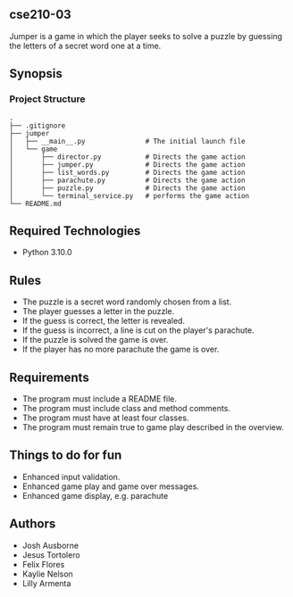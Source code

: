 ## cse210-03

Jumper is a game in which the player seeks to solve a puzzle by guessing the letters of a secret word one at a time.

## Synopsis

### Project Structure

    .
    ├── .gitignore
    ├── jumper
    │   ├── __main__.py               # The initial launch file
    │   └── game
    │       ├── director.py           # Directs the game action
    │       ├── jumper.py             # Directs the game action
    │       ├── list_words.py         # Directs the game action
    │       ├── parachute.py          # Directs the game action
    │       ├── puzzle.py             # Directs the game action
    │       └── terminal_service.py   # performs the game action
    └── README.md

## Required Technologies

- Python 3.10.0

## Rules

- The puzzle is a secret word randomly chosen from a list.
- The player guesses a letter in the puzzle.
- If the guess is correct, the letter is revealed.
- If the guess is incorrect, a line is cut on the player's parachute.
- If the puzzle is solved the game is over.
- If the player has no more parachute the game is over.

## Requirements

- The program must include a README file.
- The program must include class and method comments.
- The program must have at least four classes.
- The program must remain true to game play described in the overview.

## Things to do for fun

- Enhanced input validation.
- Enhanced game play and game over messages.
- Enhanced game display, e.g. parachute

## Authors

- Josh Ausborne
- Jesus Tortolero
- Felix Flores
- Kaylie Nelson
- Lilly Armenta
